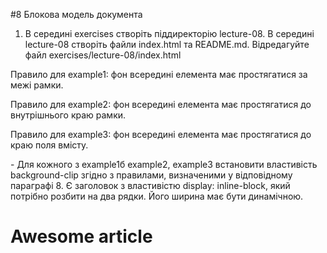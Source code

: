 #8 Блокова модель документа
1. В середині exercises створіть піддиректорію lecture-08. В середині lecture-08 створіть файли index.html та README.md. Відредагуйте файл exercises/lecture-08/index.html
<!DOCTYPE html>
<html lang="en">
<head>
    <meta charset="UTF-8">
    <meta name="viewport" content="width=device-width, initial-scale=1.0">
    <title>Document</title>
	<style>
	.box { 
		padding-top:    10px; 
		padding-right:  20px; 
		padding-bottom: 25px; 
		padding-left:   20px;  

		margin-top:    25px; 
		margin-right:  20px; 
		margin-bottom: 25px; 
		margin-left:   20px;  
	}
	</style>
</head>
<body>
   <div class="box"></div>
</body>
</html>
- Перепишіть властивості padding та margin за допомогою скороченого синтаксу
2. Обчислити ширину елемента .box
<body>
   <div class="box"></div>
</body>
.box{ 
  width: 300px; 
  padding: 10px; 
  border: dashed 2px green;
}
3. Обчислити ширину і висоту елемента .first-box
<body>
   <div class="first-box"></div>
</body>
.first-box {
  width: 200px;
  height: 100px;
  border: 8px solid blue;
  padding: 20px;
  background: yellow;
  
}
4. Обчислити ширину і висоту елемента .second-box
<body>
   <div class="second-box"></div>
</body>
.second-box {
  width: 200px;
  height: 100px;
  border: 8px solid blue;
  background: yellow;
}
5. Обчислити ширину елемента div
div{
  box-sizing:content-box;
  width: 200px;
  border: 8px solid blue;
  padding: 20px;
  background: yellow;
}
6. Обчислити ширину контенту елемента div
div{
  box-sizing:border-box;
  width: 200px;
  border: 8px solid blue;
  padding: 20px;
  background: yellow;
}
7. Маємо таку розмітку:
<style>
  div {
    border: 10px dotted black;
    padding: 15px;
    background: lightblue;
  }
</style>
</head>
<body>
  <div id="example1">
    <p>Правило для example1: фон всередині елемента має простягатися за межі рамки.</p>
  </div>

  <div id="example2">
    <p>Правило для example2: фон всередині елемента має простягатися до внутрішнього краю рамки.</p>
  </div>

  <div id="example3">
    <p>Правило для example3: фон всередині елемента має простягатися до краю поля вмісту.</p>
  </div>
- Для кожного з example1б example2, example3 встановити властивість background-clip згідно з правилами, визначеними у відповідному параграфі
8. Є заголовок з властивістю display: inline-block, який потрібно розбити на два рядки. Його ширина має бути динамічною.
<h1><span>Awesome article</span></h1>